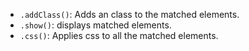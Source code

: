  * `.addClass()`: Adds an class to the matched elements.
 * `.show()`: displays matched elements.
 * `.css()`: Applies css to all the matched elements.
